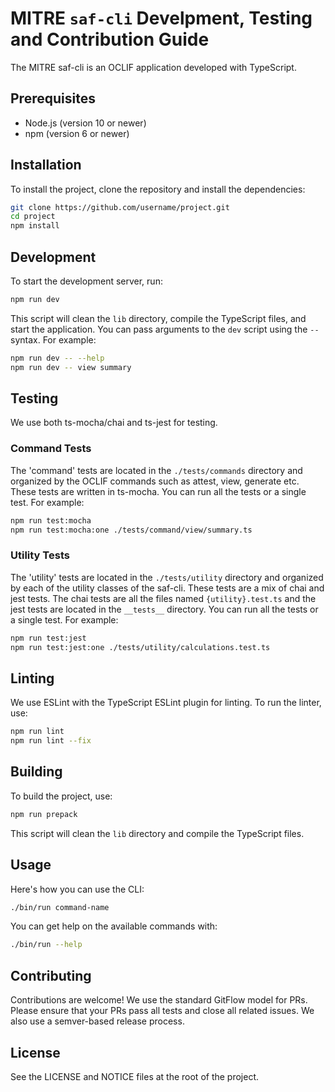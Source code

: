 # MITRE `saf-cli` Develpment, Testing and Contribution Guide

The MITRE saf-cli is an OCLIF application developed with TypeScript.

## Prerequisites

- Node.js (version 10 or newer)
- npm (version 6 or newer)

## Installation

To install the project, clone the repository and install the dependencies:

```bash
git clone https://github.com/username/project.git
cd project
npm install
```

## Development

To start the development server, run:

```bash
npm run dev
```

This script will clean the `lib` directory, compile the TypeScript files, and start the application. You can pass arguments to the `dev` script using the `--` syntax. For example:

```bash
npm run dev -- --help
npm run dev -- view summary
```

## Testing

We use both ts-mocha/chai and ts-jest for testing.

### Command Tests

The 'command' tests are located in the `./tests/commands` directory and organized by the OCLIF commands such as attest, view, generate etc. These tests are written in ts-mocha. You can run all the tests or a single test. For example:

```bash
npm run test:mocha
npm run test:mocha:one ./tests/command/view/summary.ts
```

### Utility Tests

The 'utility' tests are located in the `./tests/utility` directory and organized by each of the utility classes of the saf-cli. These tests are a mix of chai and jest tests. The chai tests are all the files named `{utility}.test.ts` and the jest tests are located in the `__tests__` directory. You can run all the tests or a single test. For example:

```bash
npm run test:jest
npm run test:jest:one ./tests/utility/calculations.test.ts
```

## Linting

We use ESLint with the TypeScript ESLint plugin for linting. To run the linter, use:

```bash
npm run lint
npm run lint --fix
```

## Building

To build the project, use:

```bash
npm run prepack
```

This script will clean the `lib` directory and compile the TypeScript files.

## Usage

Here's how you can use the CLI:

```bash
./bin/run command-name
```

You can get help on the available commands with:

```bash
./bin/run --help
```

## Contributing

Contributions are welcome! We use the standard GitFlow model for PRs. Please ensure that your PRs pass all tests and close all related issues. We also use a semver-based release process.

## License

See the LICENSE and NOTICE files at the root of the project.
